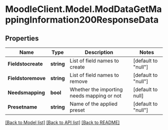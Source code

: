 # MoodleClient.Model.ModDataGetMappingInformation200ResponseData

## Properties

Name | Type | Description | Notes
------------ | ------------- | ------------- | -------------
**Fieldstocreate** | **string** | List of field names to create | [default to "null"]
**Fieldstoremove** | **string** | List of field names to remove | [default to "null"]
**Needsmapping** | **bool** | Whether the importing needs mapping or not | [default to null]
**Presetname** | **string** | Name of the applied preset | [default to "null"]

[[Back to Model list]](../README.md#documentation-for-models) [[Back to API list]](../README.md#documentation-for-api-endpoints) [[Back to README]](../README.md)

